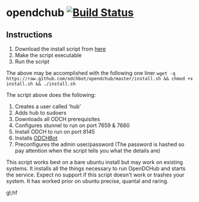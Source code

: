opendchub [![Build Status](https://travis-ci.org/odchbot/opendchub.png?branch=master)](https://travis-ci.org/odchbot/opendchub)
=========

Instructions
------------

1. Download the install script from [here](https://raw.github.com/odchbot/opendchub/master/install.sh)
1. Make the script executable
1. Run the script

The above may be accomplished with the following one liner
````wget -q https://raw.github.com/odchbot/opendchub/master/install.sh && chmod +x install.sh && ./install.sh````

The script above does the following:

1. Creates a user called 'hub'
2. Adds hub to sudoers
3. Downloads all ODCH prerequisites
4. Configures stunnel to run on port 7659 & 7660
5. Install ODCH to run on port 8145
6. Installs [ODCHBot](https://github.com/odchbot/odchbot)
7. Preconfigures the admin user/password (The password is hashed so pay attention when the script tells you what the details are)

This script works best on a bare ubuntu install but may work on existing systems. It installs all the things necessary to run OpenDCHub and starts the service. Expect no support if this script doesn't work or trashes your system. It has worked prior on ubuntu precise, quantal and raring.

gl;hf
